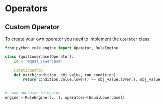 # Operators

## Custom Operator

To create your own operator you need to implement the `Operator` class.

```python
from python_rule_engine import Operator, RuleEngine

class EqualLowercase(Operator):
    id = "equal_lowercase"

    @staticmethod
    def match(condition, obj_value, run_condition):
        return condition.value.lower() == obj_value.lower(), obj_value


# Load operator to engine
engine = RuleEngine([...], operators=[EqualLowercase])
```
